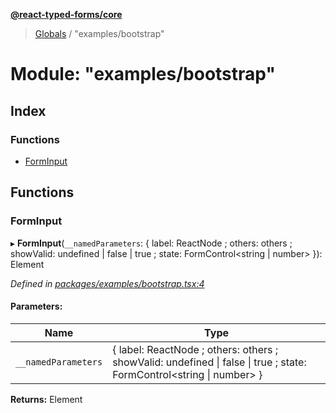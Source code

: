 **[@react-typed-forms/core](../README.md)**

> [Globals](../globals.md) / "examples/bootstrap"

# Module: "examples/bootstrap"

## Index

### Functions

* [FormInput](_examples_bootstrap_.md#forminput)

## Functions

### FormInput

▸ **FormInput**(`__namedParameters`: { label: ReactNode ; others: others ; showValid: undefined \| false \| true ; state: FormControl<string \| number\>  }): Element

*Defined in [packages/examples/bootstrap.tsx:4](https://github.com/doolse/react-typed-form/blob/2a3f260/packages/examples/bootstrap.tsx#L4)*

#### Parameters:

Name | Type |
------ | ------ |
`__namedParameters` | { label: ReactNode ; others: others ; showValid: undefined \| false \| true ; state: FormControl<string \| number\>  } |

**Returns:** Element
